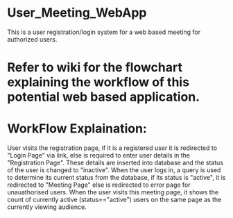 # User_Meeting_WebApp
This is a user registration/login system for a web based meeting for authorized users. 
# Refer to wiki for the flowchart explaining the workflow of this potential web based application.


# WorkFlow Explaination:
User visits the registration page, if it is a registered user it is redirected to "Login Page" via link, else is required to enter user details in the "Registration Page". These details are inserted into database and the status of the user is changed to "inactive". When the user logs in, a query is used to determine its current status from the database, if its status is "active", it is redirected to "Meeting Page" else is redirected to error page for unauathorised users. When the user visits this meeting page, it shows the count of currently active (status=="active") users on the same page as the currently viewing audience.


